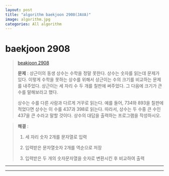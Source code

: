 ```yaml
---  
layout: post  
title: "algorithm baekjoon 2908(JAVA)"  
image: algorithm.jpg  
categories: All algorithm  
---  
```


# baekjoon 2908  

> [beakjoon 2908]((https://www.acmicpc.net/problem/2908))  
>   
> **문제** :  상근이의 동생 상수는 수학을 정말 못한다. 상수는 숫자를 읽는데 문제가 있다. 이렇게 수학을 못하는 상수를 위해서 상근이는 수의 크기를 비교하는 문제를 내주었다. 상근이는 세 자리 수 두 개를 칠판에 써주었다. 그 다음에 크기가 큰 수를 말해보라고 했다.  
> 
> 상수는 수를 다른 사람과 다르게 거꾸로 읽는다. 예를 들어, 734와 893을 칠판에 적었다면 상수는 이 수를 437과 398로 읽는다. 따라서, 상수는 두 수중 큰 수인 437을 큰 수라고 말할 것이다. 상수의 대답을 출력하는 프로그램을 작성하시오.

> **해결** :  
> 1. 세 자리 숫자 2개를 문자열로 입력  
> 
> 2. 입력받은 문자열숫자 2개를 역순으로 저장  
> 
> 3. 입력받은 두 개의 숫자문자열을 숫자로 변환시킨 후 비교하여 출력  

---  

<script src="https://gist.github.com/nnlog/2c569ff7b6146164b6b070bdd92f9953.js"></script>  

---   
